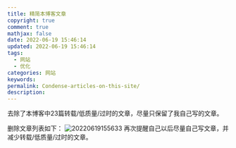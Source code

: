 ```yaml
---
title: 精简本博客文章
copyright: true
comment: true
mathjax: false
date: 2022-06-19 15:46:14
updated: 2022-06-19 15:46:14
tags:
  - 网站
  - 优化
categories: 网站
keywords:
permalink: Condense-articles-on-this-site/
description:
---
```

去除了本博客中23篇转载/低质量/过时的文章，尽量只保留了我自己写的文章。

<!--more-->
删除文章列表如下：
![20220619155633](https://cdn.zyha.cn/public/upload/20220619155633.png)
再次提醒自己以后尽量自己写文章，并减少转载/低质量/过时的文章。
